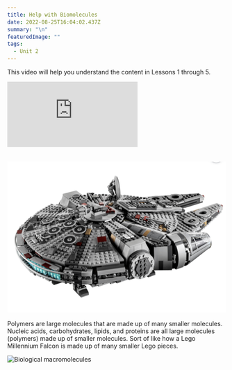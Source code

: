 ```yaml
---
title: Help with Biomolecules
date: 2022-08-25T16:04:02.437Z
summary: "\n"
featuredImage: ""
tags:
  - Unit 2
---
```

This video will help you understand the content in Lessons 1 through 5.

<div class="youtube-container"><iframe class="responsive-iframe" src="https://www.youtube.com/embed/YO244P1e9QM" frameborder="0" allow="accelerometer; autoplay; clipboard-write; encrypted-media; gyroscope; picture-in-picture" allowfullscreen></iframe></div>
 
<br>

![ Lego Millennium Falcon](/static/img/screen-shot-2022-08-25-at-11.02.54-am.png)

Polymers are large molecules that are made up of many smaller molecules. Nucleic acids, carbohydrates, lipids, and proteins are all large molecules (polymers) made up of smaller molecules. Sort of like how a Lego Millennium Falcon is made up of many smaller Lego pieces.

![Biological macromolecules ](https://www.amoebasisters.com/uploads/2/1/9/0/21902384/biomolecules-gif-v2_orig.gif)